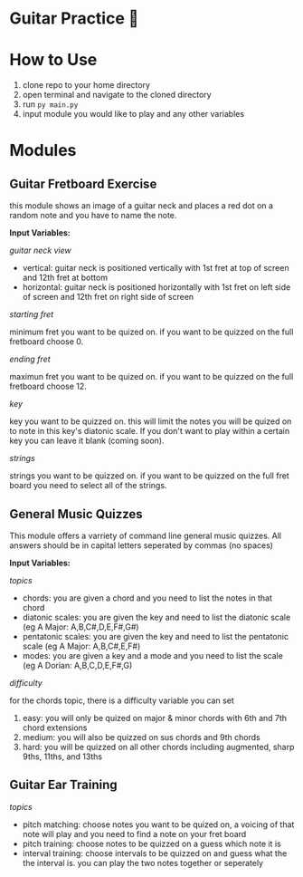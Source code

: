 # Guitar Practice :guitar:

# How to Use

1. clone repo to your home directory
2. open terminal and navigate to the cloned directory
3. run `py main.py`
4. input module you would like to play and any other variables

# Modules

## Guitar Fretboard Exercise

this module shows an image of a guitar neck and places a red dot on a random note and you have to name the note.

**Input Variables:**

*guitar neck view*
- vertical: guitar neck is positioned vertically with 1st fret at top of screen and 12th fret at bottom
- horizontal: guitar neck is positioned horizontally with 1st fret on left side of screen and 12th fret on right side of screen

*starting fret*

minimum fret you want to be quized on. if you want to be quizzed on the full fretboard choose 0.

*ending fret*

maximun fret you want to be quized on. if you want to be quizzed on the full fretboard choose 12.

*key*

key you want to be quizzed on. this will limit the notes you will be quized on to note in this key's diatonic scale. If you don't want to play within a certain key you can leave it blank (coming soon).

*strings*

strings you want to be quizzed on. if you want to be quizzed on the full fret board you need to select all of the strings.

## General Music Quizzes

This module offers a varriety of command line general music quizzes. All answers should be in capital letters seperated by commas (no spaces)

**Input Variables:**

*topics*
- chords: you are given a chord and you need to list the notes in that chord
- diatonic scales: you are given the key and need to list the diatonic scale (eg A Major: A,B,C#,D,E,F#,G#)
- pentatonic scales: you are given the key and need to list the pentatonic scale (eg A Major: A,B,C#,E,F#)
- modes: you are given a key and a mode and you need to list the scale (eg A Dorian: A,B,C,D,E,F#,G)

*difficulty*

for the chords topic, there is a difficulty variable you can set
1. easy: you will only be quized on major & minor chords with 6th and 7th chord extensions
2. medium: you will also be quizzed on sus chords and 9th chords
3. hard: you will be quizzed on all other chords including augmented, sharp 9ths, 11ths, and 13ths 

## Guitar Ear Training

*topics*
- pitch matching: choose notes you want to be quized on, a voicing of that note will play and you need to find a note on your fret board
- pitch training: choose notes to be quizzed on a guess which note it is
- interval training: choose intervals to be quizzed on and guess what the the interval is. you can play the two notes together or seperately
